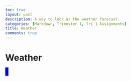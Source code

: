 ```yaml
---
toc: true
layout: post
description: A way to look at the weather forecast.
categories: [Markdown, Trimester 1, Tri 1 Assignments]
title: Weather
comments: true
---
```


# Weather

<html>
<body>
   <object type="text/html" data="https://www.wunderground.com/forecast/us/ca/san-diego/KCASANDI498" width="800px" height="600px" style="overflow:auto;border:5px ridge blue">
    </object>
</body>
</html>